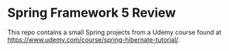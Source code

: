 # Spring Framework 5 Review

This repo contains a small Spring projects from a Udemy course found at <https://www.udemy.com/course/spring-hibernate-tutorial/>.
